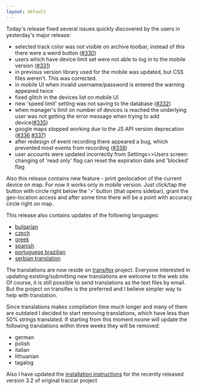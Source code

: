 ```yaml
---
layout: default
---
```


Today's release fixed several issues quickly discovered by the users in yesterday's major release:

* selected track color was not visible on archive toolbar, instead of this there were a weird button ([#330](https://github.com/vitalidze/traccar-web/issues/330))
* users which have device limit set were not able to log in to the mobile version ([#331](https://github.com/vitalidze/traccar-web/issues/331))
* in previous version library used for the mobile was updated, but CSS files weren't. This was corrected.
* in mobile UI when invalid username/password is entered the warning appeared twice
* fixed glitch in the devices list on mobile UI
* new 'speed limit' setting was not saving to the database ([#332](https://github.com/vitalidze/traccar-web/issues/332))
* when manager's limit on number of devices is reached the underlying user was not getting the error message when trying to add device([#335](https://github.com/vitalidze/traccar-web/issues/335))
* google maps stopped working due to the JS API version deprecation ([#336](https://github.com/vitalidze/traccar-web/issues/336) [#337](https://github.com/vitalidze/traccar-web/issues/337))
* after redesign of event recording there appeared a bug, which prevented most events from recording ([#338](https://github.com/vitalidze/traccar-web/issues/338))
* user accounts were updated incorrectly from Settings>>Users screen: changing of 'read only' flag can reset the expiration date and 'blocked' flag

Also this release contains new feature - print geolocation of the current device on map. For now it works only in mobile version. Just click/tap the button with circle right below the '>' button (that opens sidebar), grant the geo-location access and after some time there will be a point with accuracy circle right on map.

This release also contains updates of the following languages:

* [bulgarian](/features/bulgarian.html)
* [czech](/features/czech.html)
* [greek](/features/greek.html)
* [spanish](/features/spanish.html)
* [portuguese brazilian](/features/portuguese-brazilian.html)
* [serbian translation](/features/serbian.html)

The translations are now reside on [transifex](https://www.transifex.com/traccar-web-ui-mod/traccar-web/) project. Everyone interested in updating existing/submitting new translations are welcome to the web site. Of course, it is still possible to send translations as the text files by email. But the project on transifex is the preferred and I believe simpler way to help with translation.

Since translations makes compilation time much longer and many of them are outdated I decided to start removing translations, which have less than 50% strings translated. If starting from this moment noone will update the following translations within three weeks they will be removed:

* german
* polish
* italian
* lithuanian
* tagalog

Also I have updated the [installation instructions](installation.html) for the recently released version 3.2 of original traccar project